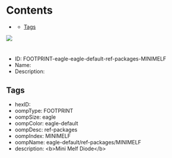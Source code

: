 



Contents
========

* [](#)
	* [Tags](#tags)
  
![][im]
# 

- ID: FOOTPRINT-eagle-eagle-default-ref-packages-MINIMELF
- Name: 
- Description: 

## Tags

- hexID: 
- oompType: FOOTPRINT
- oompSize: eagle
- oompColor: eagle-default
- oompDesc: ref-packages
- oompIndex: MINIMELF
- oompName: eagle-default/ref-packages/MINIMELF
- description: &lt;b&gt;Mini Melf Diode&lt;/b&gt;



[im]: image.png
